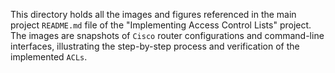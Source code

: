 This directory holds all the images and figures referenced in the main project `README.md` file of the "Implementing Access Control Lists" project. The images are snapshots of `Cisco` router configurations and command-line interfaces, illustrating the step-by-step process and verification of the implemented `ACLs`.
